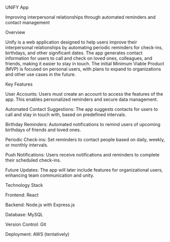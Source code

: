 UNIFY App

Improving interpersonal relationships through automated reminders and contact management

Overview

Unify is a web application designed to help users improve their interpersonal relationships by automating periodic reminders for check-ins, birthdays, and other significant dates. The app generates contact information for users to call and check on loved ones, colleagues, and friends, making it easier to stay in touch. The initial Minimum Viable Product (MVP) is focused on personal users, with plans to expand to organizations and other use cases in the future.

Key Features

User Accounts: Users must create an account to access the features of the app. This enables personalized reminders and secure data management.

Automated Contact Suggestions: The app suggests contacts for users to call and stay in touch with, based on predefined intervals.

Birthday Reminders: Automated notifications to remind users of upcoming birthdays of friends and loved ones.

Periodic Check-ins: Set reminders to contact people based on daily, weekly, or monthly intervals.

Push Notifications: Users receive notifications and reminders to complete their scheduled check-ins.

Future Updates: The app will later include features for organizational users, enhancing team communication and unity.


Technology Stack

Frontend: React

Backend: Node.js with Express.js

Database: MySQL

Version Control: Git

Deployment: AWS (tentatively)
